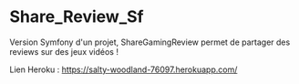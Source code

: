 # Share_Review_Sf
Version Symfony d'un projet, ShareGamingReview permet de partager des reviews sur des jeux vidéos !

Lien Heroku : https://salty-woodland-76097.herokuapp.com/
